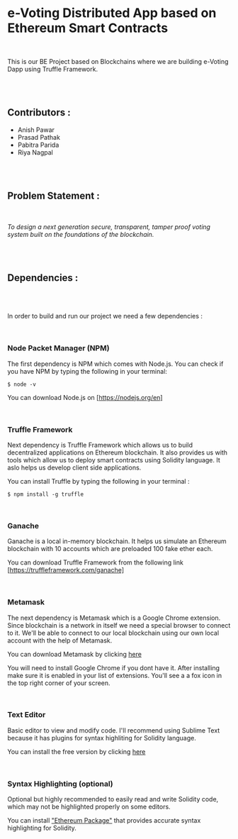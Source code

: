 # e-Voting Distributed App based on Ethereum Smart Contracts #

<br>

This is our BE Project based on Blockchains where we are building e-Voting Dapp using Truffle Framework.

<br>
<br>

## Contributors : ##

*	Anish Pawar
* 	Prasad Pathak
*	Pabitra Parida
* 	Riya Nagpal

<br>
<br>

## Problem Statement : ##

<br>

*To design a next generation secure, transparent, tamper proof voting system built on the
foundations of the blockchain.*

<br>
<br>

## Dependencies : ##

<br>
<br>

In order to build and run our project we need a few dependencies :

<br>

### Node Packet Manager (NPM) ###

The first dependency is NPM which comes with Node.js. You can check if you have NPM by typing the following in your terminal:

`$ node -v`

You can download Node.js on [https://nodejs.org/en]

<br>

### Truffle Framework ###

Next dependency is Truffle Framework which allows us to build decentralized applications on Ethereum blockchain. It also provides us with tools which allow us to deploy smart contracts using Solidity language. It aslo helps us develop client side applications.

You can install Truffle by typing the following in your terminal : 

`$ npm install -g truffle`

<br>

### Ganache ###

Ganache is a local in-memory blockchain. It helps us simulate an Ethereum blockchain with 10 accounts which are preloaded 100 fake ether each.

You can download Truffle Framework from the following link [https://truffleframework.com/ganache]

<br>

### Metamask ###

The next dependency is Metamask which is a Google Chrome extension. Since blockchain is a network in itself we need a special browser to connect to it. We'll be able to connect to our local blockchain using our own local account with the help of Metamask. 

You can download Metamask by clicking [here](https://chrome.google.com/webstore/detail/metamask/nkbihfbeogaeaoehlefnkodbefgpgknn?hl=en)

You will need to install Google Chrome if you dont have it. After installing make sure it is enabled in your list of extensions. You'll see a a fox icon in the top right corner of your screen.

<br>

### Text Editor ###

Basic editor to view and modify code. I'll recommend using Sublime Text because it has plugins for syntax highliting for Solidity language.

You can install the free version by clicking [here](https://www.sublimetext.com/)

<br>

### Syntax Highlighting (optional) ###

Optional but highly recommended to easily read and write Solidity code, which may not be highlighted properly on some editors.

You can install ["Ethereum Package"](https://packagecontrol.io/packages/Ethereum) that provides accurate syntax highlighting for Solidity.